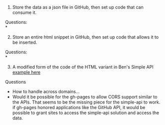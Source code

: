 1. Store the data as a json file in GitHub, then set up code that can consume it.   
  
Questions:   
*  
  

2. Store an entire html snippet in GitHub, then set up code that allows it to be inserted.   
  
Questions:  
*   

  
3. A modified form of the code of the HTML variant in Ben's Simple API [example here](https://raw.github.com/benbalter/simple-api/gh-pages/index.html)
  
Questions  
*  How to handle across domains...
*  Would it be possible for the gh-pages to allow CORS support similar to the APIs.  That seems to be the missing piece for the simple-api to work.  if gh-pages honored applications like the GitHub API, it would be possible to grant sites to access the simple-api solution and access the data.








